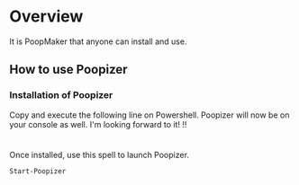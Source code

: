 # Overview

It is PoopMaker that anyone can install and use.

## How to use Poopizer

### Installation of Poopizer

Copy and execute the following line on Powershell.
Poopizer will now be on your console as well.
I'm looking forward to it! !!

```powershell

```

### 

Once installed, use this spell to launch Poopizer.

```powershell
Start-Poopizer
```
